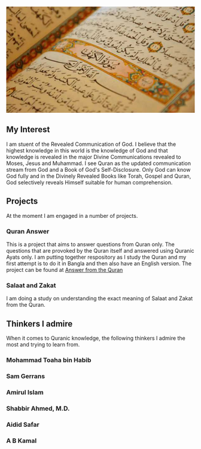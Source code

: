 ![Quran Study Photo](/quran.jpg)

## My Interest

I am stuent of the Revealed Communication of God. I believe that the highest knowledge in this world is the knowledge of God and that knowledge is revealed in the major Divine Communications revealed to Moses, Jesus and Muhammad. I see Quran as the updated communication stream from God and a Book of God's Self-Disclosure. Only God can know God fully and in the Divinely Revealed Books like Torah, Gospel and Quran, God selectively reveals Himself suitable for human comprehension.

## Projects

At the moment I am engaged in a number of projects.

### Quran Answer

This is a project that aims to answer questions from Quran only. The questions that are provoked by the Quran itself and answered using Quranic Ayats only. I am putting together respository as I study the Quran and my first attempt is to do it in Bangla and then also have an English version. The project can be found at [Answer from the Quran](https://qurananswer.com)

### Salaat and Zakat

I am doing a study on understanding the exact meaning of Salaat and Zakat from the Quran.

## Thinkers I admire

When it comes to Quranic knowledge, the following thinkers I admire the most and trying to learn from.

### Mohammad Toaha bin Habib

### Sam Gerrans

### Amirul Islam

### Shabbir Ahmed, M.D.

### Aidid Safar

### A B Kamal
